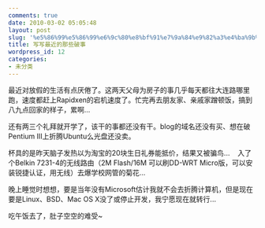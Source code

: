 ```yaml
---
comments: true
date: 2010-03-02 05:05:48
layout: post
slug: '%e5%86%99%e5%86%99%e6%9c%80%e8%bf%91%e7%9a%84%e9%82%a3%e4%ba%9b%e7%a0%b4%e4%ba%8b'
title: 写写最近的那些破事
wordpress_id: 12
categories:
- 未分类
---
```


最近对放假的生活有点厌倦了。这两天父母为房子的事几乎每天都往大连路哪里跑，速度都赶上Rapidxen的宕机速度了。忙完再去朋友家、亲戚家蹭顿饭，搞到八九点回家的样子，累啊...

还有两三个礼拜就开学了，该干的事都还没有干。blog的域名还没有买、想在破Pentium III上折腾Ubuntu么光盘还没卖。

杯具的是昨天脑子发热以为淘宝的20块生日礼券能抵价，结果又被骗鸟...    入了个Belkin 7231-4的无线路由（2M Flash/16M 可以刷DD-WRT Micro版，可以安装锐捷认证，用无线）去爆学校网管的菊花...

晚上睡觉时想想，要是当年没有Microsoft估计我就不会去折腾计算机，但是现在要是Linux、BSD、Mac OS X没了或停止开发，我宁愿现在就转行...

吃午饭去了，肚子空空的难受~
